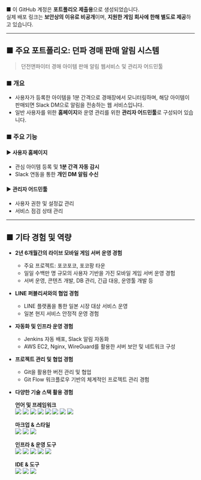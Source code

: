 ■ 이 GitHub 계정은 **포트폴리오 제출용**으로 생성되었습니다.  
실제 배포 링크는 **보안상의 이유로 비공개**이며, **지원한 게임 회사에 한해 별도로 제공**하고 있습니다.

---

## ■ 주요 포트폴리오: 던파 경매 판매 알림 시스템  
> 던전앤파이터 경매 아이템 판매 알림 웹서비스 및 관리자 어드민툴

### ■ 개요
- 사용자가 등록한 아이템을 1분 간격으로 경매장에서 모니터링하며, 해당 아이템이 판매되면 Slack DM으로 알림을 전송하는 웹 서비스입니다.
- 일반 사용자를 위한 **홈페이지**와 운영 관리를 위한 **관리자 어드민툴**로 구성되어 있습니다.

### ■ 주요 기능

#### ▶ 사용자 홈페이지
- 관심 아이템 등록 및 **1분 간격 자동 감시**
- Slack 연동을 통한 **개인 DM 알림 수신**

#### ▶ 관리자 어드민툴
- 사용자 권한 및 설정값 관리
- 서비스 점검 상태 관리

---

## ■ 기타 경험 및 역량

- **2년 6개월간의 라이브 모바일 게임 서버 운영 경험**  
  - 주요 프로젝트: 포코포코, 포코팡 타운  
  - 일일 수백만 명 규모의 사용자 기반을 가진 모바일 게임 서버 운영 경험  
  - 서버 운영, 콘텐츠 개발, DB 관리, 긴급 대응, 운영툴 개발 등

- **LINE 퍼블리셔와의 협업 경험**  
  - LINE 플랫폼을 통한 일본 시장 대상 서비스 운영  
  - 일본 현지 서비스 안정적 운영 경험

- **자동화 및 인프라 운영 경험**  
  - Jenkins 자동 배포, Slack 알림 자동화  
  - AWS EC2, Nginx, WireGuard를 활용한 서버 보안 및 네트워크 구성

- **프로젝트 관리 및 협업 경험**  
  - Git을 활용한 버전 관리 및 협업  
  - Git Flow 워크플로우 기반의 체계적인 프로젝트 관리 경험

- **다양한 기술 스택 활용 경험**
 
  **언어 및 프레임워크**  
  <img src="https://img.shields.io/badge/Go-00ADD8?style=flat-square&logo=go&logoColor=white"/>
  <img src="https://img.shields.io/badge/PHP-777BB4?style=flat-square&logo=php&logoColor=white"/>
  <img src="https://img.shields.io/badge/JavaScript-F7DF1E?style=flat-square&logo=javascript&logoColor=black"/>
  <img src="https://img.shields.io/badge/Node.js-339933?style=flat-square&logo=nodedotjs&logoColor=white"/>
  <img src="https://img.shields.io/badge/Express-000000?style=flat-square&logo=express&logoColor=white"/>
  <img src="https://img.shields.io/badge/SpringBoot-6DB33F?style=flat-square&logo=springboot&logoColor=white"/>
  <img src="https://img.shields.io/badge/MySQL-4479A1?style=flat-square&logo=mysql&logoColor=white"/>
  <img src="https://img.shields.io/badge/SvelteKit-FF3E00?style=flat-square&logo=svelte&logoColor=white"/>

  **마크업 & 스타일**  
  <img src="https://img.shields.io/badge/HTML5-E34F26?style=flat-square&logo=html5&logoColor=white"/>
  <img src="https://img.shields.io/badge/CSS3-1572B6?style=flat-square&logo=css3&logoColor=white"/>
  <img src="https://img.shields.io/badge/SCSS-CC6699?style=flat-square&logo=sass&logoColor=white"/>

  **인프라 & 운영 도구**  
  <img src="https://img.shields.io/badge/AWS%20EC2-FF9900?style=flat-square&logo=amazonaws&logoColor=white"/>
  <img src="https://img.shields.io/badge/Nginx-009639?style=flat-square&logo=nginx&logoColor=white"/>
  <img src="https://img.shields.io/badge/WireGuard-88171A?style=flat-square&logo=wireguard&logoColor=white"/>
  <img src="https://img.shields.io/badge/Slack%20Bot-4A154B?style=flat-square&logo=slack&logoColor=white"/>
  <img src="https://img.shields.io/badge/Cron%20Job-000000?style=flat-square&logo=crontab&logoColor=white"/>

  **IDE & 도구**  
  <img src="https://img.shields.io/badge/VisualStudioCode-007ACC?style=flat-square&logo=visualstudiocode&logoColor=white"/>
  <img src="https://img.shields.io/badge/IntelliJ-000000?style=flat-square&logo=intellijidea&logoColor=white"/>
  <img src="https://img.shields.io/badge/Jenkins-D24939?style=flat-square&logo=jenkins&logoColor=white"/>

